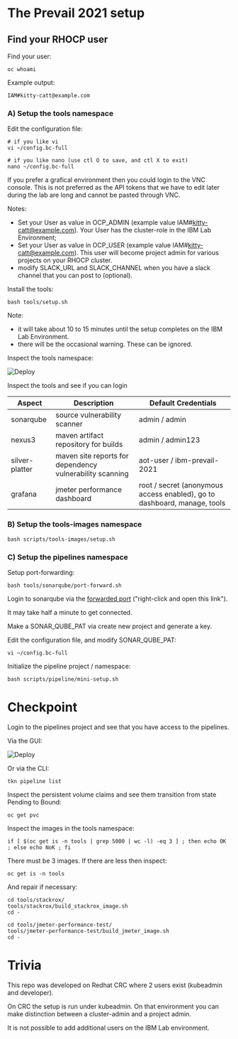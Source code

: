 # The Prevail 2021 setup

## Find your RHOCP user

Find your user:

    oc whoami

Example output:

    IAM#kitty-catt@example.com


### A) Setup the tools namespace

Edit the configuration file:  

    # if you like vi
    vi ~/config.bc-full

    # if you like nano (use ctl O to save, and ctl X to exit)
    nano ~/config.bc-full

If you prefer a grafical environment then you could login to the VNC console. This is not preferred as the API tokens that we have to edit later during the lab are long and cannot be pasted through VNC.

Notes:
- Set your User as value in OCP_ADMIN (example value IAM#kitty-catt@example.com). Your User has the cluster-role in the IBM Lab Environment;
- Set your User as value in OCP_USER (example value IAM#kitty-catt@example.com). This user will become project admin for various projects on your RHOCP cluster.
- modify SLACK_URL and SLACK_CHANNEL when you have a slack channel that you can post to (optional).

Install the tools:

    bash tools/setup.sh 

Note:
- it will take about 10 to 15 minutes until the setup completes on the IBM Lab Environment.
- there will be the occasional warning. These can be ignored.

Inspect the tools namespace: 

![Deploy](../../images/tools-namespace.png?raw=true "Title")

Inspect the tools and see if you can login

| Aspect | Description | Default Credentials |
| --- | --- | --- |
| sonarqube| source vulnerability scanner | admin / admin
| nexus3 | maven artifact repository for builds| admin / admin123
| silver-platter | maven site reports for dependency vulnerability scanning | aot-user / ibm-prevail-2021
| grafana | jmeter performance dashboard | root / secret (anonymous access enabled), go to dashboard, manage, tools


### B) Setup the tools-images namespace


    bash scripts/tools-images/setup.sh 


### C) Setup the pipelines namespace

Setup port-forwarding:

    bash tools/sonarqube/port-forward.sh

Login to sonarqube via the [forwarded port](http://localhost:9000) ("right-click and open this link").

It may take half a minute to get connected.

Make a SONAR_QUBE_PAT via create new project and generate a key. 

Edit the configuration file, and modify SONAR_QUBE_PAT:

    vi ~/config.bc-full

Initialize the pipeline project / namespace:


    bash scripts/pipeline/mini-setup.sh

# Checkpoint

Login to the pipelines project and see that you have access to the pipelines.

Via the GUI:

![Deploy](../../images/inspect-pipelines.png?raw=true "Title")

Or via the CLI:

    tkn pipeline list

Inspect the persistent volume claims and see them transition from state Pending to Bound:

    oc get pvc

Inspect the images in the tools namespace:

    if [ $(oc get is -n tools | grep 5000 | wc -l) -eq 3 ] ; then echo OK ; else echo NoK ; fi

There must be 3 images. If there are less then inspect:

    oc get is -n tools

And repair if necessary:    

    cd tools/stackrox/
    tools/stackrox/build_stackrox_image.sh
    cd -

    cd tools/jmeter-performance-test/
    tools/jmeter-performance-test/build_jmeter_image.sh
    cd -

# Trivia

This repo was developed on Redhat CRC where 2 users exist (kubeadmin and developer). 

On CRC the setup is run under kubeadmin. On that environment you can make distinction between a cluster-admin and a project admin.

It is not possible to add additional users on the IBM Lab environment.